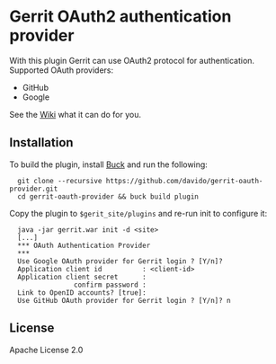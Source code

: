 Gerrit OAuth2 authentication provider
=====================================

With this plugin Gerrit can use OAuth2 protocol for authentication. 
Supported OAuth providers:

* GitHub
* Google

See the [Wiki](https://github.com/davido/gerrit-oauth-provider/wiki) what it can do for you.

Installation
------------

To build the plugin, install [Buck](http://facebook.github.io/buck/setup/install.html)
and run the following:

```
  git clone --recursive https://github.com/davido/gerrit-oauth-provider.git
  cd gerrit-oauth-provider && buck build plugin
```

Copy the plugin to `$gerit_site/plugins` and re-run init to configure it:

```
  java -jar gerrit.war init -d <site>
  [...]
  *** OAuth Authentication Provider
  ***
  Use Google OAuth provider for Gerrit login ? [Y/n]?
  Application client id          : <client-id>
  Application client secret      : 
                confirm password : 
  Link to OpenID accounts? [true]: 
  Use GitHub OAuth provider for Gerrit login ? [Y/n]? n
``` 

License
-------

Apache License 2.0
